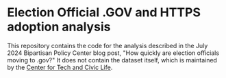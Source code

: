 # Election Official .GOV and HTTPS adoption analysis

This repository contains the code for the analysis described in the July 2024 Bipartisan Policy Center blog post, "How quickly are election officials moving to .gov?" It does not contain the dataset itself, which is maintained by the [Center for Tech and Civic Life](https://www.techandciviclife.org/).
